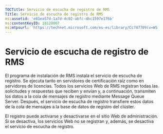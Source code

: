 ```yaml
---
TOCTitle: Servicio de escucha de registro de RMS
Title: Servicio de escucha de registro de RMS
ms:assetid: 'e81ea57d-1a7d-4c02-abfc-dbc1597e176b'
ms:contentKeyID: 18128007
ms:mtpsurl: 'https://technet.microsoft.com/es-es/library/Cc747709(v=WS.10)'
---
```


Servicio de escucha de registro de RMS
======================================

El programa de instalación de RMS instala el servicio de escucha de registro. Se ejecuta tanto en servidores de certificación raíz como en servidores de licencias. Todos los servicios Web de RMS registran todas las solicitudes y respuestas que reciben y envían y, a continuación, transmiten los datos a la cola de mensajes de registro mediante Message Queue Server. Después, el servicio de escucha de registro transfiere estos datos de la cola de mensajes a la base de datos de registro del clúster.

El registro puede activarse y desactivarse en el sitio Web de administración. Si se desactiva, los servicios Web no se registran y, además, se desactiva el servicio de escucha de registro.
